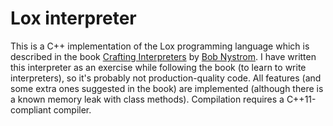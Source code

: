 # Lox interpreter
This is a C++ implementation of the Lox programming language which is described in the book [Crafting Interpreters](http://www.craftinginterpreters.com/) by [Bob Nystrom](https://github.com/munificent). I have written this interpreter as an exercise while following the book (to learn to write interpreters), so it's probably not production-quality code. All features (and some extra ones suggested in the book) are implemented (although there is a known memory leak with class methods). Compilation requires a C++11-compliant compiler.
